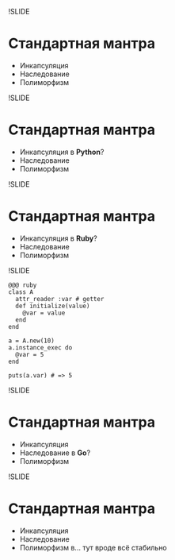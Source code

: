 !SLIDE

# Стандартная мантра

 * Инкапсуляция
 * Наследование
 * Полиморфизм

!SLIDE

# Стандартная мантра

 * Инкапсуляция в **Python**?
 * Наследование
 * Полиморфизм

!SLIDE

# Стандартная мантра

 * Инкапсуляция в **Ruby**?
 * Наследование
 * Полиморфизм

!SLIDE

	@@@ ruby
	class A
	  attr_reader :var # getter
	  def initialize(value)
	  	@var = value
	  end
	end

	a = A.new(10)
	a.instance_exec do
	  @var = 5
	end

	puts(a.var) # => 5

!SLIDE

# Стандартная мантра

 * Инкапсуляция
 * Наследование в **Go**?
 * Полиморфизм

!SLIDE

# Стандартная мантра

 * Инкапсуляция
 * Наследование
 * Полиморфизм в... тут вроде всё стабильно